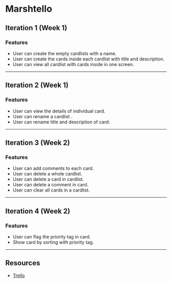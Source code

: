 # Marshtello

## Iteration 1 (Week 1)
### Features
- User can create the empty cardlists with a name.
- User can create the cards inside each cardlist with title and description.
- User can view all cardlist with cards inside in one screen.

----
## Iteration 2 (Week 1)
### Features
- User can view the details of individual card.
- User can rename a cardlist .
- User can rename title and description of card.

----
## Iteration 3 (Week 2)
### Features
- User can add comments to each card.
- User can delete a whole cardlist.
- User can delete a card in cardlist.
- User can delete a comment in card.
- User can clear all cards in a cardlist.

----
## Iteration 4 (Week 2)
### Features
- User can flag the priority tag in card.
- Show card by sorting with priority tag.

----
## Resources
- [Trello](https://trello.com/b/iDobQ8QL/marshtello)


